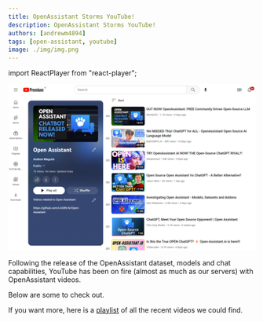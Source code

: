 ```yaml
---
title: OpenAssistant Storms YouTube!
description: OpenAssistant Storms YouTube!
authors: [andrewm4894]
tags: [open-assistant, youtube]
image: ./img/img.png
---
```


import ReactPlayer from "react-player";

![Open Assistant](./img/img.png)

Following the release of the OpenAssistant dataset, models and chat
capabilities, YouTube has been on fire (almost as much as our servers) with
OpenAssistant videos.

Below are some to check out.

If you want more, here is a
[playlist](https://youtube.com/playlist?list=PL6Zhl9mK2r0L9h90uBaIKrHBQQEEPrsxq)
of all the recent videos we could find.

<!--truncate-->

<ReactPlayer
  controls
  width="100%"
  url="https://www.youtube.com/embed/TFa539R09EQ"
/> <br/> <ReactPlayer
  controls
  width="100%"
  url="https://www.youtube.com/embed/FQIHLFLrTw0"
/> <br/> <ReactPlayer
  controls
  width="100%"
  url="https://www.youtube.com/embed/CEt2nRzUVpE"
/> <br/> <ReactPlayer
  controls
  width="100%"
  url="https://www.youtube.com/embed/VFPrwxPBBVU"
/> <br/> <ReactPlayer
  controls
  width="100%"
  url="https://www.youtube.com/embed/X3Oe8uYNITM"
/> <br/> <ReactPlayer
  controls
  width="100%"
  url="https://www.youtube.com/embed/bZj7wGWmNow"
/>
